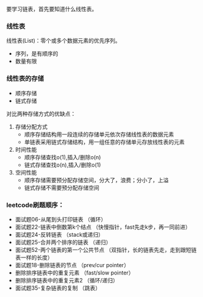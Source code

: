 要学习链表，首先要知道什么线性表。

### 线性表
线性表(List)：零个或多个数据元素的优先序列。
- 序列，是有顺序的
- 数量有限

### 线性表的存储
- 顺序存储
- 链式存储

对比两种存储方式的优缺点：
1. 存储分配方式
    - 顺序存储结构用一段连续的存储单元依次存储线性表的数据元素
    - 单链表采用链式存储结构，用一组任意的存储单元存放线性表的元素
2. 时间性能
    - 顺序存储查找o(1),插入/删除o(n)
    - 链式存储查找o(n),插入/删除o(1)
3. 空间性能
    - 顺序存储需要预分配存储空间，分大了，浪费；分小了，上溢
    - 链式存储不需要预分配存储空间

### leetcode刷题顺序：
- 面试题06-从尾到头打印链表 （循环）
- 面试题22-链表中倒数第k个结点  （快慢指针，fast先走k步，再一同前进）
- 面试题24-反转链表 （stack或递归）
- 面试题25-合并两个排序的链表 （递归）
- 面试题52-两个链表的第一个公共节点 （双指针，长的链表先走，走到跟短链表一样的长度）
- 面试题18-删除链表的节点 （prev/cur pointer）
- 删除排序链表中的重复元素 （fast/slow pointer）
- 删除排序链表中的重复元素2 （循环/递归）
- 面试题35-复杂链表的复制 （跳表）
